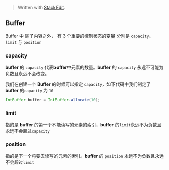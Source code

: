 


> Written with [StackEdit](https://stackedit.io/).

## Buffer
 Buffer 中 除了内容之外， 有 3 个重要的控制状态的变量 分别是 `capacity`、`limit` 与 `position`

### capacity
**buffer** 的 `capacity` 代表**buffer**中元素的数量。**buffer** 的 `capacity` 永远不可能为负数且永远不会改变。

我们在创建一个 **Buffer** 的时候可以指定 `capacity`，如下代码中我们制定了 **buffer** 的`capacity` 为 `10`
```java
IntBuffer buffer = IntBuffer.allocate(10);
```

### limit
指的是 **buffer** 的第一个不能读写的元素的索引，**buffer** 的`limit`永远不为负数且永远不会超过`capacity`

### position
指的是下一个将要去读写的元素的索引。**buffer** 的 `position` 永远不为负数且永远不会超过`limit`



<!--stackedit_data:
eyJoaXN0b3J5IjpbNjgwODg1NDY4LDQ2MDMwNTI4NSwzNDczOT
YwMzMsNTY1ODQyNTE1XX0=
-->